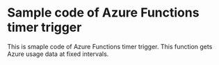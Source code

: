 # Sample code of Azure Functions timer trigger

This is smaple code of Azure Functions timer trigger. This function gets Azure usage data at fixed intervals.